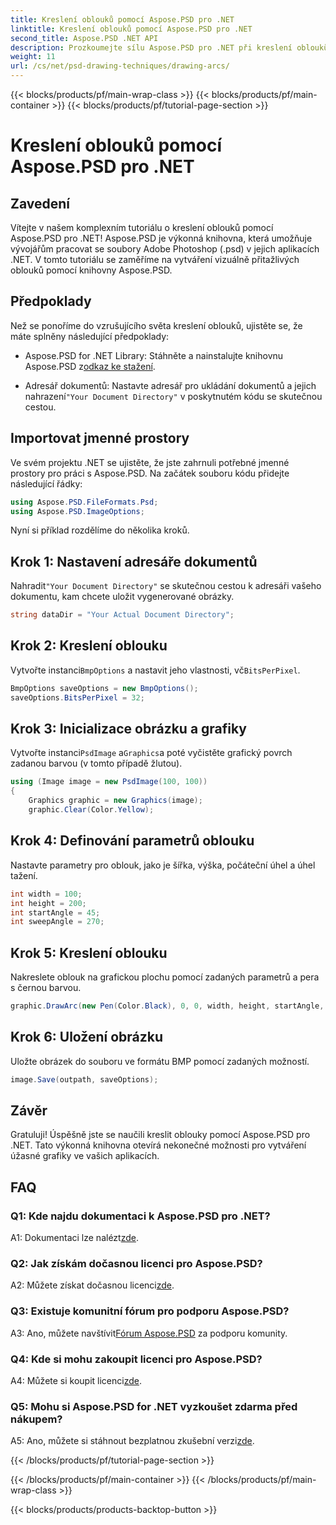 ```yaml
---
title: Kreslení oblouků pomocí Aspose.PSD pro .NET
linktitle: Kreslení oblouků pomocí Aspose.PSD pro .NET
second_title: Aspose.PSD .NET API
description: Prozkoumejte sílu Aspose.PSD pro .NET při kreslení oblouků bez námahy. Postupujte podle našeho podrobného návodu pro úžasnou grafiku ve vašich aplikacích.
weight: 11
url: /cs/net/psd-drawing-techniques/drawing-arcs/
---
```


{{< blocks/products/pf/main-wrap-class >}}
{{< blocks/products/pf/main-container >}}
{{< blocks/products/pf/tutorial-page-section >}}

# Kreslení oblouků pomocí Aspose.PSD pro .NET

## Zavedení

Vítejte v našem komplexním tutoriálu o kreslení oblouků pomocí Aspose.PSD pro .NET! Aspose.PSD je výkonná knihovna, která umožňuje vývojářům pracovat se soubory Adobe Photoshop (.psd) v jejich aplikacích .NET. V tomto tutoriálu se zaměříme na vytváření vizuálně přitažlivých oblouků pomocí knihovny Aspose.PSD.

## Předpoklady

Než se ponoříme do vzrušujícího světa kreslení oblouků, ujistěte se, že máte splněny následující předpoklady:

- Aspose.PSD for .NET Library: Stáhněte a nainstalujte knihovnu Aspose.PSD z[odkaz ke stažení](https://releases.aspose.com/psd/net/).

-  Adresář dokumentů: Nastavte adresář pro ukládání dokumentů a jejich nahrazení`"Your Document Directory"` v poskytnutém kódu se skutečnou cestou.

## Importovat jmenné prostory

Ve svém projektu .NET se ujistěte, že jste zahrnuli potřebné jmenné prostory pro práci s Aspose.PSD. Na začátek souboru kódu přidejte následující řádky:

```csharp
using Aspose.PSD.FileFormats.Psd;
using Aspose.PSD.ImageOptions;
```

Nyní si příklad rozdělíme do několika kroků.

## Krok 1: Nastavení adresáře dokumentů

 Nahradit`"Your Document Directory"` se skutečnou cestou k adresáři vašeho dokumentu, kam chcete uložit vygenerované obrázky.

```csharp
string dataDir = "Your Actual Document Directory";
```

## Krok 2: Kreslení oblouku

 Vytvořte instanci`BmpOptions` a nastavit jeho vlastnosti, vč`BitsPerPixel`.

```csharp
BmpOptions saveOptions = new BmpOptions();
saveOptions.BitsPerPixel = 32;
```

## Krok 3: Inicializace obrázku a grafiky

 Vytvořte instanci`PsdImage` a`Graphics`a poté vyčistěte grafický povrch zadanou barvou (v tomto případě žlutou).

```csharp
using (Image image = new PsdImage(100, 100))
{
    Graphics graphic = new Graphics(image);
    graphic.Clear(Color.Yellow);
```

## Krok 4: Definování parametrů oblouku

Nastavte parametry pro oblouk, jako je šířka, výška, počáteční úhel a úhel tažení.

```csharp
int width = 100;
int height = 200;
int startAngle = 45;
int sweepAngle = 270;
```

## Krok 5: Kreslení oblouku

Nakreslete oblouk na grafickou plochu pomocí zadaných parametrů a pera s černou barvou.

```csharp
graphic.DrawArc(new Pen(Color.Black), 0, 0, width, height, startAngle, sweepAngle);
```

## Krok 6: Uložení obrázku

Uložte obrázek do souboru ve formátu BMP pomocí zadaných možností.

```csharp
image.Save(outpath, saveOptions);
```

## Závěr

Gratuluji! Úspěšně jste se naučili kreslit oblouky pomocí Aspose.PSD pro .NET. Tato výkonná knihovna otevírá nekonečné možnosti pro vytváření úžasné grafiky ve vašich aplikacích.

## FAQ

### Q1: Kde najdu dokumentaci k Aspose.PSD pro .NET?

 A1: Dokumentaci lze nalézt[zde](https://reference.aspose.com/psd/net/).

### Q2: Jak získám dočasnou licenci pro Aspose.PSD?

 A2: Můžete získat dočasnou licenci[zde](https://purchase.aspose.com/temporary-license/).

### Q3: Existuje komunitní fórum pro podporu Aspose.PSD?

 A3: Ano, můžete navštívit[Fórum Aspose.PSD](https://forum.aspose.com/c/psd/34) za podporu komunity.

### Q4: Kde si mohu zakoupit licenci pro Aspose.PSD?

 A4: Můžete si koupit licenci[zde](https://purchase.aspose.com/buy).

### Q5: Mohu si Aspose.PSD for .NET vyzkoušet zdarma před nákupem?

 A5: Ano, můžete si stáhnout bezplatnou zkušební verzi[zde](https://releases.aspose.com/).

{{< /blocks/products/pf/tutorial-page-section >}}

{{< /blocks/products/pf/main-container >}}
{{< /blocks/products/pf/main-wrap-class >}}

{{< blocks/products/products-backtop-button >}}
